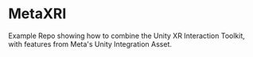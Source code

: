 # MetaXRI
Example Repo showing how to combine the Unity XR Interaction Toolkit, with features from Meta's Unity Integration Asset.
